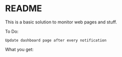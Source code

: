 # README

This is a basic solution to monitor web pages and stuff.

To Do:

    Update dashboard page after every notification
    
What you get:

    